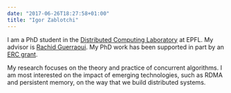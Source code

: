 ```yaml
---
date: "2017-06-26T18:27:58+01:00"
title: "Igor Zablotchi"
---
```


I am a PhD student in the [Distributed Computing Laboratory](https://dcl.epfl.ch/site/) at EPFL. My advisor is [Rachid Guerraoui](http://lpdwww.epfl.ch/rachid/). My PhD work has been supported in part by an [ERC grant](https://cordis.europa.eu/project/id/339539).

My research focuses on the theory and practice of concurrent algorithms. I am most interested on the impact of emerging technologies, such as RDMA and persistent memory, on the way that we build distributed systems.
